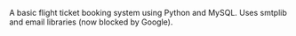 A basic flight ticket booking system using Python and MySQL. Uses smtplib and email libraries (now blocked by Google). 
